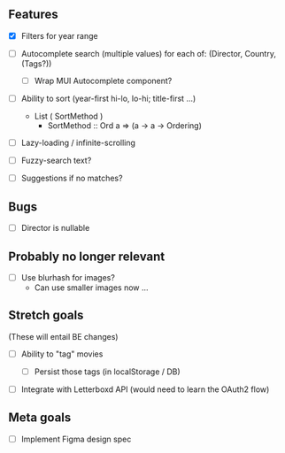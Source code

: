 ## Features

- [x] Filters for year range

- [ ] Autocomplete search (multiple values) for each of: (Director, Country, (Tags?))

  - [ ] Wrap MUI Autocomplete component?

- [ ] Ability to sort (year-first hi-lo, lo-hi; title-first ...)

  - List ( SortMethod )
    - SortMethod :: Ord a => (a -> a -> Ordering)

- [ ] Lazy-loading / infinite-scrolling

- [ ] Fuzzy-search text?
- [ ] Suggestions if no matches?

## Bugs

- [ ] Director is nullable

## Probably no longer relevant

- [ ] Use blurhash for images?
  - Can use smaller images now ...

## Stretch goals

(These will entail BE changes)

- [ ] Ability to "tag" movies

  - [ ] Persist those tags (in localStorage / DB)

- [ ] Integrate with Letterboxd API (would need to learn the OAuth2 flow)

## Meta goals

- [ ] Implement Figma design spec
